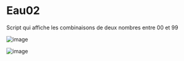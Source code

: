 # Eau02
Script qui affiche les combinaisons de deux nombres entre 00 et 99

![image](https://user-images.githubusercontent.com/83811609/170673161-9c6cfa55-a71a-4832-a31f-5e3cb577476f.png)

![image](https://user-images.githubusercontent.com/83811609/170673346-9eb1c3ef-276e-4a0f-8ba1-124f9d3fcb90.png)
